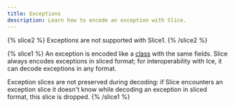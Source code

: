 ```yaml
---
title: Exceptions
description: Learn how to encode an exception with Slice.
---
```


{% slice2 %}
Exceptions are not supported with Slice1.
{% /slice2 %}

{% slice1 %}
An exception is encoded like a [class](constructed-types#class) with the same fields. Slice always encodes exceptions
in sliced format; for interoperability with Ice, it can decode exceptions in any format.

Exception slices are not preserved during decoding: if Slice encounters an exception slice it doesn't know while
decoding an exception in sliced format, this slice is dropped.
{% /slice1 %}
